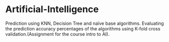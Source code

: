 # Artificial-Intelligence
Prediction using KNN, Decision Tree and naïve base algorithms. Evaluating the prediction accuracy percentages of the algorithms using K-fold cross validation.(Assignment for the course intro to AI).
